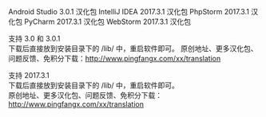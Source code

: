 Android Studio 3.0.1 汉化包
IntelliJ IDEA 2017.3.1 汉化包
PhpStorm 2017.3.1 汉化包
PyCharm 2017.3.1 汉化包
WebStorm 2017.3.1 汉化包


支持 3.0 和 3.0.1  
下载后直接放到安装目录下的 /lib/ 中，重启软件即可。 
原创地址、更多汉化包、问题反馈、免积分下载：http://www.pingfangx.com/xx/translation

支持 2017.3.1  
下载后直接放到安装目录下的 /lib/ 中，重启软件即可。  
原创地址、更多汉化包、问题反馈、免积分下载：http://www.pingfangx.com/xx/translation